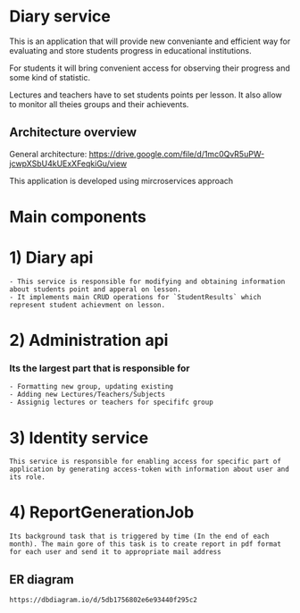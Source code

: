 # Diary service

This is an application that will provide new conveniante and efficient way for evaluating and store students progress in educational institutions.

For students it will bring convenient access for observing their progress and some kind of statistic.

Lectures and teachers have to set students points per lesson. It also allow to monitor all theies groups and their achievents.

## Architecture overview

General architecture: https://drive.google.com/file/d/1mc0QvR5uPW-jcwpXSbU4kUExXFeqkiGu/view

This application is developed using mircroservices approach

# Main components

# 1) Diary api

    - This service is responsible for modifying and obtaining information about students point and apperal on lesson.
    - It implements main CRUD operations for `StudentResults` which represent student achievment on lesson.

# 2) Administration api

### Its the largest part that is responsible for
    - Formatting new group, updating existing
    - Adding new Lectures/Teachers/Subjects
    - Assignig lectures or teachers for specififc group

# 3) Identity service

    This service is responsible for enabling access for specific part of application by generating access-token with information about user and its role.

# 4) ReportGenerationJob

    Its background task that is triggered by time (In the end of each month). The main gore of this task is to create report in pdf format for each user and send it to appropriate mail address


## ER diagram

    https://dbdiagram.io/d/5db1756802e6e93440f295c2
